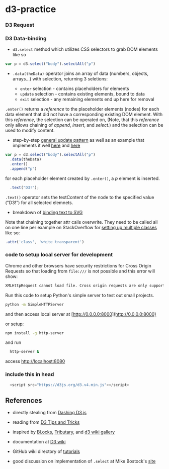 # d3-practice

### D3 Request

### D3 Data-binding

  - `d3.select` method which utilizes CSS selectors to grab DOM elements like so 
  
  ```js
  var p = d3.select("body").selectAll("p")
  ```
  - `.data(theData)` operator joins an array of data (numbers, objects, arrays...) with selection, returning 3 seletions: 
  
    - `enter` selection - contains placeholders for elements
    - `update` selection - contains existing elements, bound to data
    - `exit` selection - any remaining elements end up here for removal
    
   `.enter()` returns a _reference_ to the placeholder elements (nodes) for each data element that did not have a corresponding existing DOM element. With this _reference_, the selection can be operated on, (Note, that this _reference_ only allows chaining of *append*, *insert*, and *select*.) and the selection can be used to modify content. 
   
  - step-by-step [general update pattern](https://www.dashingd3js.com/lessons/d3-basic-general-update-pattern) as well as an example that implements it well [here](https://bl.ocks.org/mbostock/3808234) and [here](https://bl.ocks.org/mbostock/3808218)
   
  ```js
  var p = d3.select("body").selectAll("p")
    .data(theData)
    .enter()
    .append("p")
  ```
  for each placeholder element created by `.enter()`, a *p* element is inserted.
  
  ```js
    .text("D3!");
  ```
  
  `.text()` operator sets the textContent of the node to the specified value ("D3!") for all selected elemnets. 
 
  - breakdown of [binding text to SVG](https://www.dashingd3js.com/svg-text-element)
  
 Note that chaining together attr calls overwrite. They need to be called all on one line per example on StackOverflow for [setting up multiple classes](http://stackoverflow.com/questions/17069359/d3-cant-set-text-color-via-css-class) like so:
  
 ```javascript
 .attr('class', 'white transparent')
```
  
### code to setup local server for development
  
  Chrome and other browsers have security restrictions for Cross Origin Requests so that loading from `file:///` is not possible and this error will show: 
  ```bash
  XMLHttpRequest cannot load file. Cross origin requests are only supported for HTTP
``` 
  
  Run this code to setup Python's simple server to test out small projects. 
  
  ```bash
  python -m SimpleHTTPServer
```
  and then access local server at [http://0.0.0.0:8000](http://0.0.0.0:8000)

  or setup: 
  
  ```bash
  npm install -g http-server
```
  and run 

  ```bash
    http-server & 
```

  access [http://localhost:8080](http://localhost:8080)

  
### include this in head

```js
  <script src="https://d3js.org/d3.v4.min.js"></script>
```
   
  
## References
  
  - directly stealing from [Dashing D3.js](https://www.dashingd3js.com/binding-data-to-dom-elements)
  
  - reading from [D3 Tips and Tricks](https://leanpub.com/D3-Tips-and-Tricks)
  
  - inspired by [Bl.ocks](http://bl.ocks.org/), [Tributary](http://tributary.io), and [d3 wiki gallery](https://github.com/d3/d3/wiki/Gallery)
  
  - documentation at [D3 wiki](https://github.com/d3/d3/wiki)
  
  - GitHub wiki directory of [tutorials](https://github.com/d3/d3/wiki/Tutorials)
  
  - good discussion on implementation of `.select` at Mike Bostock's [site](https://bost.ocks.org/mike/selection/)

